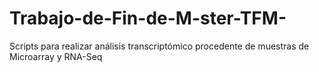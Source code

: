 # Trabajo-de-Fin-de-M-ster-TFM-
Scripts para realizar análisis transcriptómico procedente de muestras de Microarray y RNA-Seq
